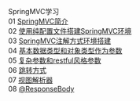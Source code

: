 SpringMVC学习  
01 [SpringMVC简介](https://github.com/HelloKittycoder/JavaWebLearning/tree/master/FrameworkPre/springmvc-study/demo)  
02 [使用纯配置文件搭建SpringMVC环境](https://github.com/HelloKittycoder/JavaWebLearning/tree/master/FrameworkPre/springmvc-study/springmvc01)  
03 [SpringMVC注解方式环境搭建](https://github.com/HelloKittycoder/JavaWebLearning/tree/master/FrameworkPre/springmvc-study/springmvc02)  
04 [基本数据类型和对象类型作为参数](https://github.com/HelloKittycoder/JavaWebLearning/tree/master/FrameworkPre/springmvc-study/springmvc03)  
05 [复杂参数和restful风格参数](https://github.com/HelloKittycoder/JavaWebLearning/commit/a632fecb8028d90b3e95e2954c35845a540f3eb6)  
06 [跳转方式](https://github.com/HelloKittycoder/JavaWebLearning/tree/master/FrameworkPre/springmvc-study/springmvc05)  
07 [视图解析器](https://github.com/HelloKittycoder/JavaWebLearning/tree/master/FrameworkPre/springmvc-study/springmvc06)  
08 [@ResponseBody](https://github.com/HelloKittycoder/JavaWebLearning/tree/master/FrameworkPre/springmvc-study/springmvc07)

